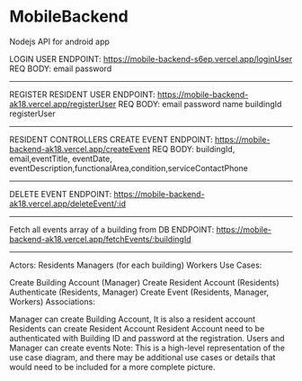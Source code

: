# MobileBackend
Nodejs API for android app

LOGIN USER
ENDPOINT:
https://mobile-backend-s6ep.vercel.app/loginUser
REQ BODY:
email
password
****************************************************************
REGISTER  RESIDENT USER
ENDPOINT:
https://mobile-backend-ak18.vercel.app/registerUser
REQ BODY:
email
password
name
buildingId
registerUser
***************************************************************

RESIDENT CONTROLLERS
CREATE EVENT
ENDPOINT:
https://mobile-backend-ak18.vercel.app/createEvent
REQ BODY:
buildingId, email,eventTitle, eventDate, eventDescription,functionalArea,condition,serviceContactPhone
******************************************************************************************************
DELETE EVENT
ENDPOINT:
https://mobile-backend-ak18.vercel.app/deleteEvent/:id
*******************************************************
Fetch all events array of a building from DB
ENDPOINT:
https://mobile-backend-ak18.vercel.app/fetchEvents/:buildingId
***************************************************************


Actors:
Residents
Managers (for each building)
Workers
Use Cases:

Create Building Account (Manager)
Create Resident Account (Residents)
Authenticate (Residents, Manager)
Create Event (Residents, Manager, Workers)
Associations:

Manager can create Building Account, It is also a resident account
Residents can create Resident Account
Resident Account need to be authenticated with Building ID and password at the registration.
Users and Manager can create events
Note: This is a high-level representation of the use case diagram, and there may be additional use cases or details that would need to be included for a more complete picture.










